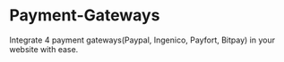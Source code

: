 # Payment-Gateways
Integrate 4 payment gateways(Paypal, Ingenico, Payfort, Bitpay) in your website with ease.

